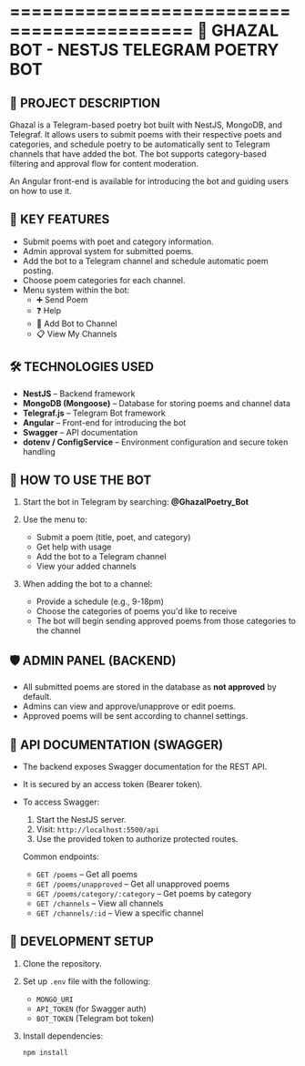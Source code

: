 ===========================================
📜 GHAZAL BOT - NESTJS TELEGRAM POETRY BOT
===========================================

📝 PROJECT DESCRIPTION
----------------------
Ghazal is a Telegram-based poetry bot built with NestJS, MongoDB, and Telegraf. It allows users to submit poems with their respective poets and categories, and schedule poetry to be automatically sent to Telegram channels that have added the bot. The bot supports category-based filtering and approval flow for content moderation.

An Angular front-end is available for introducing the bot and guiding users on how to use it.

📌 KEY FEATURES
---------------
- Submit poems with poet and category information.
- Admin approval system for submitted poems.
- Add the bot to a Telegram channel and schedule automatic poem posting.
- Choose poem categories for each channel.
- Menu system within the bot:
  - ➕ Send Poem
  - ❓ Help
  - 📣 Add Bot to Channel
  - 📋 View My Channels

🛠️ TECHNOLOGIES USED
---------------------
- **NestJS** – Backend framework
- **MongoDB (Mongoose)** – Database for storing poems and channel data
- **Telegraf.js** – Telegram Bot framework
- **Angular** – Front-end for introducing the bot
- **Swagger** – API documentation
- **dotenv / ConfigService** – Environment configuration and secure token handling

🚀 HOW TO USE THE BOT
----------------------
1. Start the bot in Telegram by searching: **@GhazalPoetry_Bot**
2. Use the menu to:
   - Submit a poem (title, poet, and category)
   - Get help with usage
   - Add the bot to a Telegram channel
   - View your added channels

3. When adding the bot to a channel:
   - Provide a schedule (e.g., 9-18pm)
   - Choose the categories of poems you'd like to receive
   - The bot will begin sending approved poems from those categories to the channel

🛡️ ADMIN PANEL (BACKEND)
-------------------------
- All submitted poems are stored in the database as **not approved** by default.
- Admins can view and approve/unapprove or edit poems.
- Approved poems will be sent according to channel settings.

🧾 API DOCUMENTATION (SWAGGER)
------------------------------
- The backend exposes Swagger documentation for the REST API.
- It is secured by an access token (Bearer token).
- To access Swagger:
  1. Start the NestJS server.
  2. Visit: `http://localhost:5500/api`
  3. Use the provided token to authorize protected routes.
  
  Common endpoints:
  - `GET /poems` – Get all poems
  - `GET /poems/unapproved` – Get all unapproved poems
  - `GET /poems/category/:category` – Get poems by category
  - `GET /channels` – View all channels
  - `GET /channels/:id` – View a specific channel

🧪 DEVELOPMENT SETUP
---------------------
1. Clone the repository.
2. Set up `.env` file with the following:
   - `MONGO_URI`
   - `API_TOKEN` (for Swagger auth)
   - `BOT_TOKEN` (Telegram bot token)

3. Install dependencies:
   ```bash
   npm install
